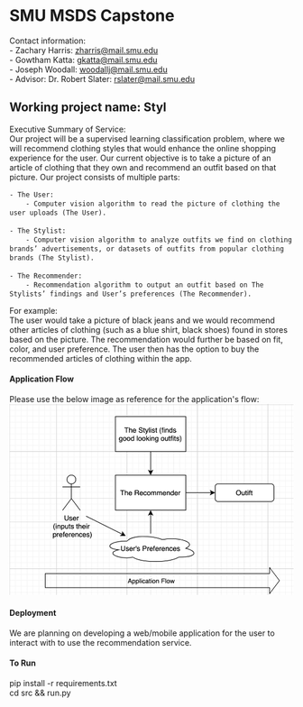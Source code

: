 # SMU MSDS Capstone
Contact information:  
    - Zachary Harris: zharris@mail.smu.edu  
    - Gowtham Katta: gkatta@mail.smu.edu  
    - Joseph Woodall: woodallj@mail.smu.edu  
    - Advisor: Dr. Robert Slater: rslater@mail.smu.edu  

## Working project name: Styl

Executive Summary of Service:  
Our project will be a supervised learning classification problem, where we will recommend clothing styles that would enhance the online shopping experience for the user. Our current objective is to take a picture of an article of clothing that they own and recommend an outfit based on that picture. Our project consists of multiple parts:

    - The User:
        - Computer vision algorithm to read the picture of clothing the user uploads (The User).

    - The Stylist:
        - Computer vision algorithm to analyze outfits we find on clothing brands’ advertisements, or datasets of outfits from popular clothing brands (The Stylist).

    - The Recommender:
        - Recommendation algorithm to output an outfit based on The Stylists’ findings and User’s preferences (The Recommender).

For example:  
The user would take a picture of black jeans and we would recommend other articles of clothing (such as a blue shirt, black shoes) found in stores based on the picture. 
The recommendation would further be based on fit, color, and user preference. 
The user then has the option to buy the recommended articles of clothing within the app. 

#### Application Flow
Please use the below image as reference for the application's flow: 
<img src = "Capstone Application Flow.png" alt = "Capstone Application Flow Diagram"/>

#### Deployment
We are planning on developing a web/mobile application for the user to interact with to use the recommendation service.

#### To Run
pip install -r requirements.txt  
cd src && run.py